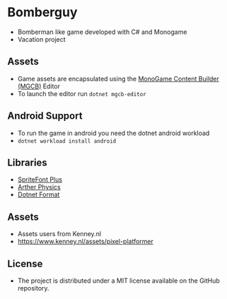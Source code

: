 # Bomberguy
 - Bomberman like game developed with C# and Monogame
 - Vacation project

## Assets
 - Game assets are encapsulated using the [MonoGame Content Builder (MGCB)](https://docs.monogame.net/articles/tools/mgcb_editor.html) Editor
 - To launch the editor run `dotnet mgcb-editor`

## Android Support
 - To run the game in android you need the dotnet android workload
 - `dotnet workload install android`

## Libraries
 - [SpriteFont Plus](https://github.com/rds1983/SpriteFontPlus)
 - [Arther Physics](https://github.com/tainicom/Aether.Physics2D)
 - [Dotnet Format](https://github.com/dotnet/format)

 ## Assets
 - Assets users from Kenney.nl
 - https://www.kenney.nl/assets/pixel-platformer

##  License 
 - The project is distributed under a MIT license available on the GitHub repository.